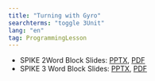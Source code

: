 ```yaml
---
title: "Turning with Gyro"
searchterms: "toggle 3Unit"
lang: "en"
tag: ProgrammingLesson
---
```

 <ul>
 <li class="ng-binding">SPIKE 2Word Block Slides:
 <a href="ProgrammingLessons/GyroTurning.pptx">PPTX</a>,
 <a href="ProgrammingLessons/GyroTurning.pdf">PDF</a>
 </li>
 <li class="ng-binding">SPIKE 3 Word Block Slides:
 <a href="ProgrammingLessons/SP3GyroTurning.pptx">PPTX</a>,
 <a href="ProgrammingLessons/SP3GyroTurning.pdf">PDF</a>
 </li>

 </ul>
